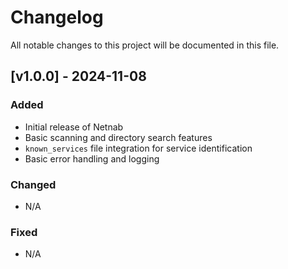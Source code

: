 # Changelog

All notable changes to this project will be documented in this file.

## [v1.0.0] - 2024-11-08
### Added
- Initial release of Netnab
- Basic scanning and directory search features
- `known_services` file integration for service identification
- Basic error handling and logging

### Changed
- N/A

### Fixed
- N/A
